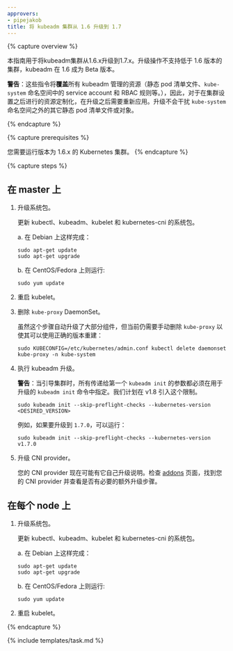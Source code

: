 ```yaml
---
approvers:
- pipejakob
title: 将 kubeadm 集群从 1.6 升级到 1.7
---
```

<!--

---
approvers:
- pipejakob
title: Upgrading kubeadm clusters from 1.6 to 1.7
---

-->


{% capture overview %}

<!--
This guide is for upgrading kubeadm clusters from version 1.6.x to 1.7.x.
Upgrades are not supported for clusters lower than 1.6, which is when kubeadm
became Beta.
-->
本指南用于将kubeadm集群从1.6.x升级到1.7.x。升级操作不支持低于 1.6 版本的集群，kubeadm 在 1.6 成为 Beta 版本。

<!--
**WARNING**: These instructions will **overwrite** all of the resources managed
by kubeadm (static pod manifest files, service accounts and RBAC rules in the
`kube-system` namespace, etc.), so any customizations you may have made to these
resources after cluster setup will need to be reapplied after the upgrade. The
upgrade will not disturb other static pod manifest files or objects outside the
`kube-system` namespace.
-->
**警告**：这些指令将**覆盖**所有 kubeadm 管理的资源（静态 pod 清单文件、`kube-system` 命名空间中的 service account 和 RBAC 规则等。），因此，对于在集群设置之后进行的资源定制化，在升级之后需要重新应用。升级不会干扰 `kube-system` 命名空间之外的其它静态 pod 清单文件或对象。

{% endcapture %}

{% capture prerequisites %}
<!--
You need to have a Kubernetes cluster running version 1.6.x.
-->
您需要运行版本为 1.6.x 的 Kubernetes 集群。
{% endcapture %}

{% capture steps %}

<!--
## On the master
-->
## 在 master 上

<!--
1. Upgrade system packages.

   Upgrade your OS packages for kubectl, kubeadm, kubelet, and kubernetes-cni.

   a. On Debian, this can be accomplished with:

       sudo apt-get update
       sudo apt-get upgrade

   b. On CentOS/Fedora, you would instead run:

       sudo yum update
-->
1. 升级系统包。

   更新  kubectl、kubeadm、kubelet 和 kubernetes-cni 的系统包。

   a. 在 Debian 上这样完成：

       sudo apt-get update
       sudo apt-get upgrade

   b. 在 CentOS/Fedora 上则运行:

       sudo yum update

<!--
2. Restart kubelet.

       sudo systemctl restart kubelet
-->
2. 重启 kubelet。

<!--
3. Delete the `kube-proxy` DaemonSet.

   Although most components are automatically upgraded by the next step,
   `kube-proxy` currently needs to be manually deleted so it can be recreated at
   the correct version:

       sudo KUBECONFIG=/etc/kubernetes/admin.conf kubectl delete daemonset kube-proxy -n kube-system
-->
3. 删除 `kube-proxy` DaemonSet。

   虽然这个步骤自动升级了大部分组件，但当前仍需要手动删除 `kube-proxy` 以使其可以使用正确的版本重建：

       sudo KUBECONFIG=/etc/kubernetes/admin.conf kubectl delete daemonset kube-proxy -n kube-system

<!--
4. Perform kubeadm upgrade.

    **WARNING**: All parameters you passed to the first `kubeadm init` when you bootstrapped your
    cluster **MUST** be specified here in the upgrade-`kubeadm init`-command. This is a limitation
    we plan to address in v1.8.

       sudo kubeadm init --skip-preflight-checks --kubernetes-version <DESIRED_VERSION>

   For instance, if you want to upgrade to `1.7.0`, you would run:

       sudo kubeadm init --skip-preflight-checks --kubernetes-version v1.7.0
-->
4. 执行 kubeadm 升级。

    **警告**：当引导集群时，所有传递给第一个 `kubeadm init` 的参数都必须在用于升级的 `kubeadm init` 命令中指定。我们计划在 v1.8 引入这个限制。

       sudo kubeadm init --skip-preflight-checks --kubernetes-version <DESIRED_VERSION>

   例如，如果要升级到 `1.7.0`，可以运行：

       sudo kubeadm init --skip-preflight-checks --kubernetes-version v1.7.0

<!--
5. Upgrade CNI provider.

   Your CNI provider might have its own upgrade instructions to follow now.
   Check the [addons](/docs/concepts/cluster-administration/addons/) page to
   find your CNI provider and see if there are additional upgrade steps
   necessary.
-->
5. 升级 CNI provider。

   您的 CNI provider 现在可能有它自己升级说明。检查 [addons](/docs/concepts/cluster-administration/addons/) 页面，找到您的 CNI provider 并查看是否有必要的额外升级步骤。

<!--
## On each node
-->
## 在每个 node 上

<!--
1. Upgrade system packages.

   Upgrade your OS packages for kubectl, kubeadm, kubelet, and kubernetes-cni.

   a. On Debian, this can be accomplished with:

       sudo apt-get update
       sudo apt-get upgrade

   b. On CentOS/Fedora, you would instead run:

       sudo yum update
-->
1. 升级系统包。

   更新  kubectl、kubeadm、kubelet 和 kubernetes-cni 的系统包。

   a. 在 Debian 上这样完成：

       sudo apt-get update
       sudo apt-get upgrade

   b. 在 CentOS/Fedora 上则运行:

       sudo yum update

<!--
2. Restart kubelet.

       sudo systemctl restart kubelet
-->
2. 重启  kubelet。

{% endcapture %}

{% include templates/task.md %}
